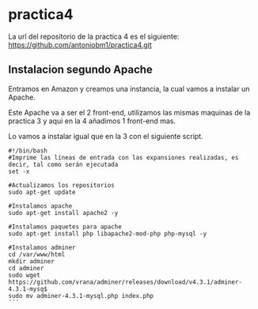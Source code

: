 # practica4
La url del repositorio de la practica 4 es el siguiente:
      https://github.com/antoniobm1/practica4.git
      
## Instalacion segundo Apache
Entramos en Amazon y creamos una instancia, la cual vamos a instalar un Apache.

Este Apache va a ser el 2 front-end, utilizamos las mismas maquinas de la practica 3 y aqui en la 4 añadimos 1 front-end mas.

Lo vamos a instalar igual que en la 3 con el siguiente script.

```
#!/bin/bash
#Imprime las líneas de entrada con las expansiones realizadas, es decir, tal como serán ejecutada
set -x

#Actualizamos los repositorios
sudo apt-get update

#Instalamos apache
sudo apt-get install apache2 -y

#Instalamos paquetes para apache
sudo apt-get install php libapache2-mod-php php-mysql -y

#Instalamos adminer
cd /var/www/html
mkdir adminer
cd adminer
sudo wget https://github.com/vrana/adminer/releases/download/v4.3.1/adminer-4.3.1-mysq$
sudo mv adminer-4.3.1-mysql.php index.php
´´´
